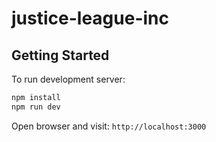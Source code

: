 # justice-league-inc

## Getting Started

To run development server:

```bash
npm install
npm run dev
```

Open browser and visit: `http://localhost:3000`
